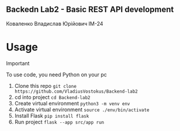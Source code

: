 ## Backedn Lab2 - Basic REST API development
Коваленко Владислав Юрійович ІМ-24

# Usage
> [!IMPORTANT]
> To use code, you need Python on your pc

1. Clone this repo `git clone https://github.com/VladiusVostokus/Backend-lab2`
2. cd into project `cd Backend-lab2`
3. Create virtual environment `python3 -m venv env`
4. Activate virtual environment `source ./env/bin/activate`
5. Install Flask `pip install flask`
6. Run project `flask --app src/app run`
